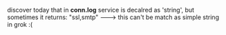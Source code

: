 discover today that in **conn.log** service is decalred as 'string',
but sometimes it returns: 
"ssl,smtp" ---> this can't be match as simple string in grok  :(
